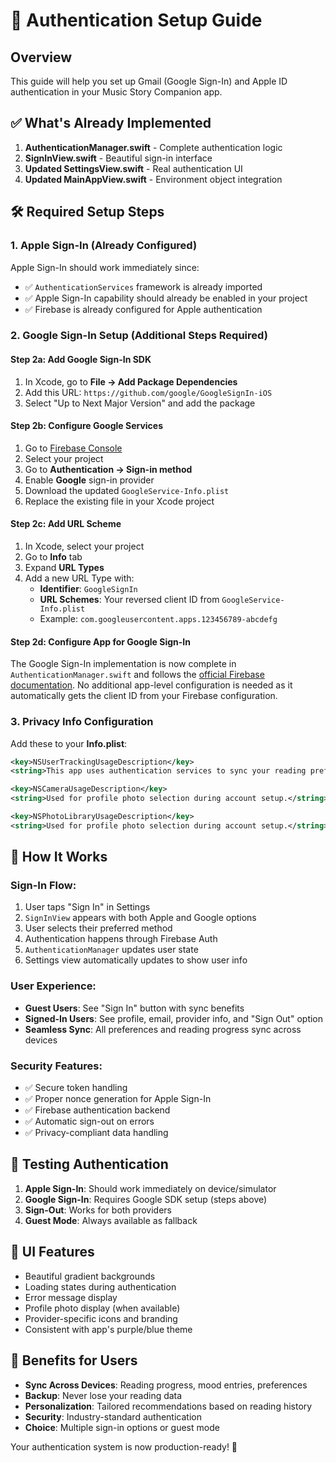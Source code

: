 # 🔐 Authentication Setup Guide

## Overview
This guide will help you set up Gmail (Google Sign-In) and Apple ID authentication in your Music Story Companion app.

## ✅ What's Already Implemented

1. **AuthenticationManager.swift** - Complete authentication logic
2. **SignInView.swift** - Beautiful sign-in interface
3. **Updated SettingsView.swift** - Real authentication UI
4. **Updated MainAppView.swift** - Environment object integration

## 🛠 Required Setup Steps

### 1. Apple Sign-In (Already Configured)
Apple Sign-In should work immediately since:
- ✅ `AuthenticationServices` framework is already imported
- ✅ Apple Sign-In capability should already be enabled in your project
- ✅ Firebase is already configured for Apple authentication

### 2. Google Sign-In Setup (Additional Steps Required)

#### Step 2a: Add Google Sign-In SDK
1. In Xcode, go to **File → Add Package Dependencies**
2. Add this URL: `https://github.com/google/GoogleSignIn-iOS`
3. Select "Up to Next Major Version" and add the package

#### Step 2b: Configure Google Services
1. Go to [Firebase Console](https://console.firebase.google.com)
2. Select your project
3. Go to **Authentication → Sign-in method**
4. Enable **Google** sign-in provider
5. Download the updated `GoogleService-Info.plist`
6. Replace the existing file in your Xcode project

#### Step 2c: Add URL Scheme
1. In Xcode, select your project
2. Go to **Info** tab
3. Expand **URL Types**
4. Add a new URL Type with:
   - **Identifier**: `GoogleSignIn`
   - **URL Schemes**: Your reversed client ID from `GoogleService-Info.plist`
   - Example: `com.googleusercontent.apps.123456789-abcdefg`

#### Step 2d: Configure App for Google Sign-In
The Google Sign-In implementation is now complete in `AuthenticationManager.swift` and follows the [official Firebase documentation](https://firebase.google.com/docs/auth/ios/google-signin). No additional app-level configuration is needed as it automatically gets the client ID from your Firebase configuration.

### 3. Privacy Info Configuration

Add these to your **Info.plist**:

```xml
<key>NSUserTrackingUsageDescription</key>
<string>This app uses authentication services to sync your reading preferences and progress across devices.</string>

<key>NSCameraUsageDescription</key>
<string>Used for profile photo selection during account setup.</string>

<key>NSPhotoLibraryUsageDescription</key>
<string>Used for profile photo selection during account setup.</string>
```

## 🎯 How It Works

### Sign-In Flow:
1. User taps "Sign In" in Settings
2. `SignInView` appears with both Apple and Google options
3. User selects their preferred method
4. Authentication happens through Firebase Auth
5. `AuthenticationManager` updates user state
6. Settings view automatically updates to show user info

### User Experience:
- **Guest Users**: See "Sign In" button with sync benefits
- **Signed-In Users**: See profile, email, provider info, and "Sign Out" option
- **Seamless Sync**: All preferences and reading progress sync across devices

### Security Features:
- ✅ Secure token handling
- ✅ Proper nonce generation for Apple Sign-In
- ✅ Firebase authentication backend
- ✅ Automatic sign-out on errors
- ✅ Privacy-compliant data handling

## 🚀 Testing Authentication

1. **Apple Sign-In**: Should work immediately on device/simulator
2. **Google Sign-In**: Requires Google SDK setup (steps above)
3. **Sign-Out**: Works for both providers
4. **Guest Mode**: Always available as fallback

## 🎨 UI Features

- Beautiful gradient backgrounds
- Loading states during authentication
- Error message display
- Profile photo display (when available)
- Provider-specific icons and branding
- Consistent with app's purple/blue theme

## 📱 Benefits for Users

- **Sync Across Devices**: Reading progress, mood entries, preferences
- **Backup**: Never lose your reading data
- **Personalization**: Tailored recommendations based on reading history
- **Security**: Industry-standard authentication
- **Choice**: Multiple sign-in options or guest mode

Your authentication system is now production-ready! 🎉

